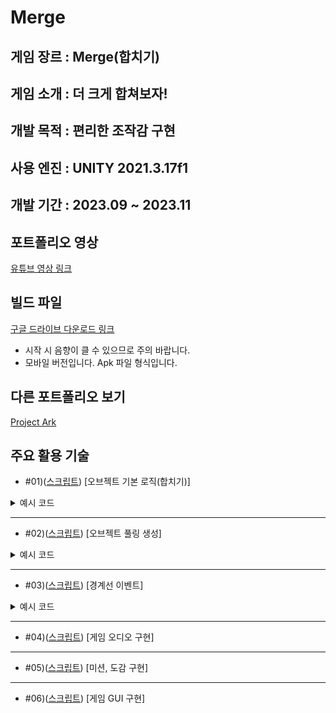 Merge
===


게임 장르 : Merge(합치기)
---

게임 소개 : 
더 크게 합쳐보자!
---


개발 목적 : 편리한 조작감 구현
---

사용 엔진 : UNITY 2021.3.17f1
---


개발 기간 : 2023.09 ~ 2023.11
---


포트폴리오 영상
---
[유튜브 영상 링크](링크예정)


빌드 파일
---
[구글 드라이브 다운로드 링크](https://drive.google.com/file/d/1JRSGiZR3P5XjKuaMydYr0ob5zu1n1pqp/view?usp=drive_link)

* 시작 시 음향이 클 수 있으므로 주의 바랍니다.
* 모바일 버전입니다. Apk 파일 형식입니다.

다른 포트폴리오 보기
---
[Project Ark](https://github.com/Nocha13/Ark_2DPortfolio.git)

주요 활용 기술
---
* #01)([스크립트](https://github.com/Nocha13/Merge_2DPortfolio/blob/main/Merge/Assets/02.Code/InGame/Merge.cs#L123)) [오브젝트 기본 로직(합치기)]
<details>
<summary>예시 코드</summary>
  
```csharp
public void 함수 이름()
{
    void OnCollisionStay2D(Collision2D coll)
    {
        if(coll.gameObject.tag == "Merge")
        {
            Merge other = coll.gameObject.GetComponent<Merge>();

            if(level == other.level && !isMerge && !other.isMerge && level < 7)
            {//Start Merge
                float myX = transform.position.x;
                float myY = transform.position.y;
                float otherX = other.transform.position.x;
                float otherY = other.transform.position.y;

                //아래 있을 때
                //동일 높일 때, 오른쪽, 왼쪽에 있을 때
                if(myY < otherY || (myY == otherY && myX > otherX && myX < otherX))
                {//상대방 숨기기
                    other.Hide(transform.position);
                    LevelUp();
                }
            }
        }
    }
}
```
</details>

---
* #02)([스크립트](https://github.com/Nocha13/Merge_2DPortfolio/blob/main/Merge/Assets/02.Code/InGame/GameManager.cs#L67)) [오브젝트 풀링 생성]

<details>
<summary>예시 코드</summary>
  
```csharp
 // ORDER : #02) 오브젝트 풀링 생성
    void NextMerge()
    {
        if (isOver)
            return;

        //생성시 조건 정보
        lastMerge = PoolMgr.poolInst.GetMerge();
        lastMerge.Inst = this;
        lastMerge.level = Random.Range(0, maxLevel);
        lastMerge.gameObject.SetActive(true);
        AudioMgr.Inst.PlaySfx(AudioMgr.SFX.Next);
        isStart = true;
        StartCoroutine(WaitNext());
    }

    IEnumerator WaitNext()
    {
        while (lastMerge != null)
        {
            yield return null;
        }

        yield return new WaitForSeconds(0.5f); //0.5초마다 생성
        NextMerge();
    }
```
</details>

---
* #03)([스크립트](https://github.com/Nocha13/Merge_2DPortfolio/blob/main/Merge/Assets/02.Code/InGame/LInes.cs#L61)) [경계선 이벤트]

<details>
<summary>예시 코드</summary>
  
```csharp
 void Update()
    {
        if(warTouch == true)
        {
            if (Physics2D.OverlapBox(warPos, warSize, 0, mergeMask) != null)
            {    
                GameObject.Find("Walls").transform.Find("Color").gameObject.SetActive(true); //배경색 변경
                
                timer = 0.02f;
            }
        }

        if(0.0f < timer)
        {
            timer -= Time.deltaTime;

            if(timer <= 0.0f)
            {
                GameObject.Find("Walls").transform.Find("Color").gameObject.SetActive(false); //배경색 변경(원래대로)         
            }
        }

        if (deadTouch == true)
        {
            if (Physics2D.OverlapBox(deadPos, deadSize, 0, mergeMask) != nul초

                if (countDown <= 0.0f)
                {
                    GameManager.Inst.GameOver(); //게임오버
                }
            }
        }
    }
```
</details>

---
* #04)([스크립트](https://github.com/Nocha13/Merge_2DPortfolio/blob/main/Merge/Assets/02.Code/Don/AudioMgr.cs)) [게임 오디오 구현]

---
* #05)([스크립트](https://github.com/Nocha13/Merge_2DPortfolio/blob/main/Merge/Assets/02.Code/Don/BookAchieveMgr.cs)) [미션, 도감 구현]

---
* #06)([스크립트](https://github.com/Nocha13/Merge_2DPortfolio/blob/main/Merge/Assets/02.Code/InGame/InGameUI.cs)) [게임 GUI 구현]
